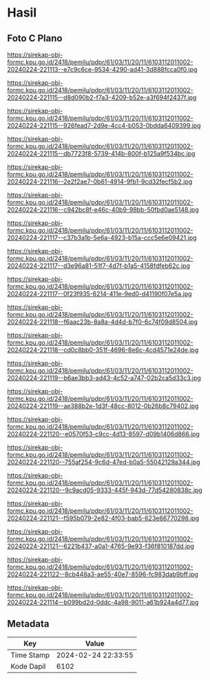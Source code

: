 # Hasil

## Foto C Plano

https://sirekap-obj-formc.kpu.go.id/2418/pemilu/pdpr/61/03/11/20/11/6103112011002-20240224-221113--e7c9c6ce-9534-4290-ad41-3d888fcca0f0.jpg

https://sirekap-obj-formc.kpu.go.id/2418/pemilu/pdpr/61/03/11/20/11/6103112011002-20240224-221115--d8d090b2-f7a3-4209-b52e-a3f694f2437f.jpg

https://sirekap-obj-formc.kpu.go.id/2418/pemilu/pdpr/61/03/11/20/11/6103112011002-20240224-221115--926fead7-2d9e-4cc4-b053-0bdda6409399.jpg

https://sirekap-obj-formc.kpu.go.id/2418/pemilu/pdpr/61/03/11/20/11/6103112011002-20240224-221115--db7723f8-5739-414b-800f-b125a9f534bc.jpg

https://sirekap-obj-formc.kpu.go.id/2418/pemilu/pdpr/61/03/11/20/11/6103112011002-20240224-221116--2e2f2ae7-0b61-4914-9fb1-9cd32fecf5b2.jpg

https://sirekap-obj-formc.kpu.go.id/2418/pemilu/pdpr/61/03/11/20/11/6103112011002-20240224-221116--c942bc8f-e46c-40b9-98bb-50fbd0ae5148.jpg

https://sirekap-obj-formc.kpu.go.id/2418/pemilu/pdpr/61/03/11/20/11/6103112011002-20240224-221117--c37b3a1b-5e6a-4923-b15a-ccc5e6e09421.jpg

https://sirekap-obj-formc.kpu.go.id/2418/pemilu/pdpr/61/03/11/20/11/6103112011002-20240224-221117--d3e96a81-51f7-4d7f-b1a5-4158fdfeb62c.jpg

https://sirekap-obj-formc.kpu.go.id/2418/pemilu/pdpr/61/03/11/20/11/6103112011002-20240224-221117--0f23f935-6214-411e-9ed0-d41190f07e5a.jpg

https://sirekap-obj-formc.kpu.go.id/2418/pemilu/pdpr/61/03/11/20/11/6103112011002-20240224-221118--f6aac23b-8a8a-4d4d-b7f0-6c74f09d8504.jpg

https://sirekap-obj-formc.kpu.go.id/2418/pemilu/pdpr/61/03/11/20/11/6103112011002-20240224-221118--cd0c8bb0-351f-4696-8e6c-4cd4571e24de.jpg

https://sirekap-obj-formc.kpu.go.id/2418/pemilu/pdpr/61/03/11/20/11/6103112011002-20240224-221119--b6ae3bb3-ad43-4c52-a747-02b2ca5d33c3.jpg

https://sirekap-obj-formc.kpu.go.id/2418/pemilu/pdpr/61/03/11/20/11/6103112011002-20240224-221119--ae388b2e-1d3f-48cc-8012-0b26b8c79402.jpg

https://sirekap-obj-formc.kpu.go.id/2418/pemilu/pdpr/61/03/11/20/11/6103112011002-20240224-221120--e0570f53-c9cc-4d13-8597-d09b1406d866.jpg

https://sirekap-obj-formc.kpu.go.id/2418/pemilu/pdpr/61/03/11/20/11/6103112011002-20240224-221120--755af254-9c6d-47ed-b0a5-55042129a344.jpg

https://sirekap-obj-formc.kpu.go.id/2418/pemilu/pdpr/61/03/11/20/11/6103112011002-20240224-221120--9c9acd05-9333-445f-943d-77d54280838c.jpg

https://sirekap-obj-formc.kpu.go.id/2418/pemilu/pdpr/61/03/11/20/11/6103112011002-20240224-221121--f595b079-2e82-4f03-bab5-623e66770298.jpg

https://sirekap-obj-formc.kpu.go.id/2418/pemilu/pdpr/61/03/11/20/11/6103112011002-20240224-221121--6221b437-a0a1-4765-9e93-f36f810187dd.jpg

https://sirekap-obj-formc.kpu.go.id/2418/pemilu/pdpr/61/03/11/20/11/6103112011002-20240224-221122--8cb448a3-ae55-40e7-8596-fc983dab9bff.jpg

https://sirekap-obj-formc.kpu.go.id/2418/pemilu/pdpr/61/03/11/20/11/6103112011002-20240224-221114--b099bd2d-0ddc-4a98-9011-a61b924a4d77.jpg


## Metadata

| Key        | Value               |
| ---------- | ------------------- |
| Time Stamp | 2024-02-24 22:33:55 |
| Kode Dapil | 6102                |



